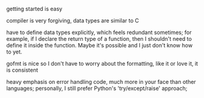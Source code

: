 getting started is easy

compiler is very forgiving, data types are similar to C

have to define data types explicitly, which feels redundant sometimes; for
example, if I declare the return type of a function, then I shouldn't need to
define it inside the function. Maybe it's possible and I just don't know how to
yet.

gofmt is nice so I don't have to worry about the formatting, like it or love
it, it is consistent

heavy emphasis on error handling code, much more in your face than other
languages; personally, I still prefer Python's 'try/except/raise' approach;
